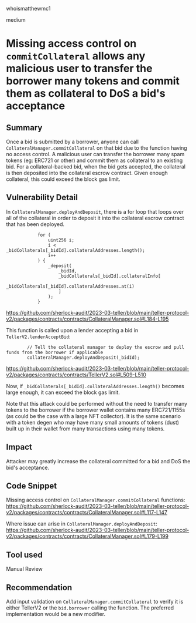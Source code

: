 whoismatthewmc1

medium

# Missing access control on `commitCollateral` allows any malicious user to transfer the borrower many tokens and commit them as collateral to DoS a bid's acceptance

## Summary
Once a bid is submitted by a borrower, anyone can call `CollateralManager.commitCollateral` on that bid due to the function having no access control.
A malicious user can transfer the borrower many spam tokens (eg: ERC721 or other) and commit them as collateral to an existing bid.
For a collateral-backed bid, when the bid gets accepted, the collateral is then deposited into the collateral escrow contract. Given enough collateral, this could exceed the block gas limit.

## Vulnerability Detail
In `CollateralManager.deployAndDeposit`, there is a for loop that loops over all of the collateral in order to deposit it into the collateral escrow contract that has been deployed.
```solidity
            for (
                uint256 i;
                i < _bidCollaterals[_bidId].collateralAddresses.length();
                i++
            ) {
                _deposit(
                    _bidId,
                    _bidCollaterals[_bidId].collateralInfo[
                        _bidCollaterals[_bidId].collateralAddresses.at(i)
                    ]
                );
            }
```
https://github.com/sherlock-audit/2023-03-teller/blob/main/teller-protocol-v2/packages/contracts/contracts/CollateralManager.sol#L184-L195

This function is called upon a lender accepting a bid in `TellerV2.lenderAcceptBid`:
```solidity
        // Tell the collateral manager to deploy the escrow and pull funds from the borrower if applicable
        collateralManager.deployAndDeposit(_bidId);
```
https://github.com/sherlock-audit/2023-03-teller/blob/main/teller-protocol-v2/packages/contracts/contracts/TellerV2.sol#L509-L510

Now, if `_bidCollaterals[_bidId].collateralAddresses.length()` becomes large enough, it can exceed the block gas limit.

Note that this attack could be performed without the need to transfer many tokens to the borrower if the borrower wallet contains many ERC721/1155s (as could be the case with a large NFT collector). It is the same scenario with a token degen who may have many small amounts of tokens (dust) built up in their wallet from many transactions using many tokens.

## Impact
Attacker may greatly increase the collateral committed for a bid and DoS the bid's acceptance.

## Code Snippet
Missing access control on `CollateralManager.commitCollateral` functions:
https://github.com/sherlock-audit/2023-03-teller/blob/main/teller-protocol-v2/packages/contracts/contracts/CollateralManager.sol#L117-L147

Where issue can arise in `CollateralManager.deployAndDeposit`:
https://github.com/sherlock-audit/2023-03-teller/blob/main/teller-protocol-v2/packages/contracts/contracts/CollateralManager.sol#L179-L199

## Tool used
Manual Review

## Recommendation
Add input validation on `CollateralManager.commitCollateral` to verify it is either TellerV2 or the `bid.borrower` calling the function. The preferred implementation would be a new modifier.